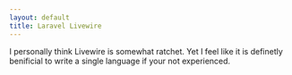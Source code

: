 ```yaml
---
layout: default
title: Laravel Livewire
---
```


<p>I personally think Livewire is somewhat ratchet. Yet I feel like it is definetly benificial to write a single language if your not experienced.</p>
